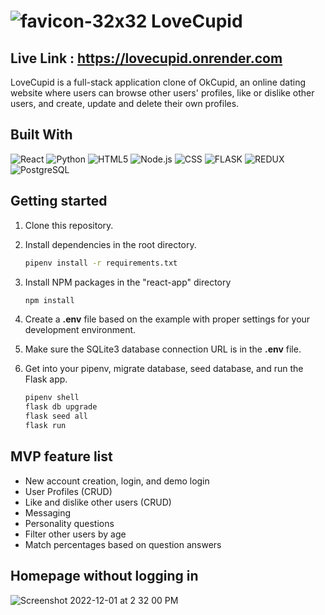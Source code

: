 # ![favicon-32x32](https://user-images.githubusercontent.com/98840063/205130192-98d58b81-ff13-428f-a337-18eb61fddf13.png)  LoveCupid

## Live Link : https://lovecupid.onrender.com


LoveCupid is a full-stack application clone of OkCupid, an online dating website where users can browse other users' profiles, like or dislike other users, and create, update and delete their own profiles.


## Built With
![React](https://img.shields.io/badge/React-20232A?style=for-the-badge&logo=react&logoColor=61DAFB)  ![Python](https://img.shields.io/badge/Python-FFD43B?style=for-the-badge&logo=python&logoColor=blue)   ![HTML5](https://img.shields.io/badge/HTML5-E34F26?style=for-the-badge&logo=html5&logoColor=white)    ![Node.js](https://img.shields.io/badge/Node.js-339933?style=for-the-badge&logo=nodedotjs&logoColor=white)   ![CSS](https://img.shields.io/badge/CSS3-1572B6?style=for-the-badge&logo=css3&logoColor=white)   ![FLASK](https://img.shields.io/badge/Flask-000000?style=for-the-badge&logo=flask&logoColor=white)   ![REDUX](https://img.shields.io/badge/Redux-593D88?style=for-the-badge&logo=redux&logoColor=white)   ![PostgreSQL](https://img.shields.io/badge/PostgreSQL-316192?style=for-the-badge&logo=postgresql&logoColor=white)

## Getting started

1. Clone this repository.

2. Install dependencies in the root directory.

      ```bash
      pipenv install -r requirements.txt
      ```
3. Install NPM packages in the "react-app" directory

      ```bash
      npm install
      ```
4. Create a **.env** file based on the example with proper settings for your development environment.

5. Make sure the SQLite3 database connection URL is in the **.env** file.

6. Get into your pipenv, migrate database, seed database, and run the Flask app.

   ```bash
   pipenv shell
   flask db upgrade
   flask seed all
   flask run
   ```
## MVP feature list
* New account creation, login, and demo login
* User Profiles (CRUD)
* Like and dislike other users (CRUD)
* Messaging
* Personality questions
* Filter other users by age
* Match percentages based on question answers

## Homepage without logging in
![Screenshot 2022-12-01 at 2 32 00 PM](https://user-images.githubusercontent.com/98840063/205173112-8b41c4dd-86c1-44dc-98af-82fe6ff3d14d.png)
